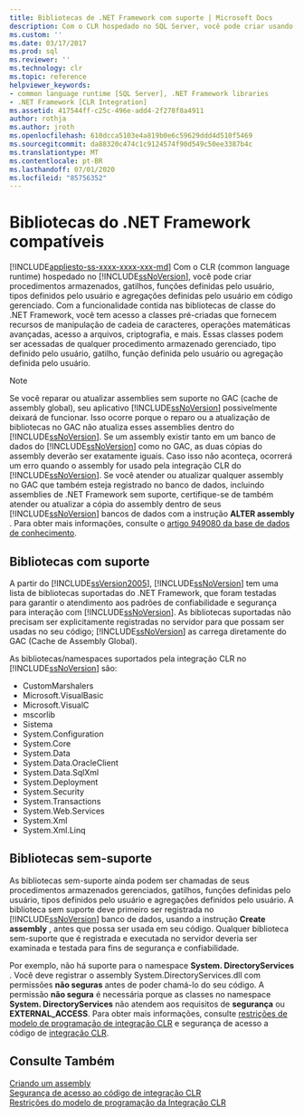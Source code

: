 ```yaml
---
title: Bibliotecas de .NET Framework com suporte | Microsoft Docs
description: Com o CLR hospedado no SQL Server, você pode criar usando bibliotecas de classe de .NET Framework com suporte e bibliotecas sem suporte que você registra com um banco de dados.
ms.custom: ''
ms.date: 03/17/2017
ms.prod: sql
ms.reviewer: ''
ms.technology: clr
ms.topic: reference
helpviewer_keywords:
- common language runtime [SQL Server], .NET Framework libraries
- .NET Framework [CLR Integration]
ms.assetid: 417544ff-c25c-496e-add4-2f278f8a4911
author: rothja
ms.author: jroth
ms.openlocfilehash: 610dcca5103e4a819b0e6c59629ddd4d510f5469
ms.sourcegitcommit: da88320c474c1c9124574f90d549c50ee3387b4c
ms.translationtype: MT
ms.contentlocale: pt-BR
ms.lasthandoff: 07/01/2020
ms.locfileid: "85756352"
---
```

# <a name="supported-net-framework-libraries"></a>Bibliotecas do .NET Framework compatíveis
[!INCLUDE[appliesto-ss-xxxx-xxxx-xxx-md](../../../includes/applies-to-version/sqlserver.md)]
  Com o CLR (common language runtime) hospedado no [!INCLUDE[ssNoVersion](../../../includes/ssnoversion-md.md)], você pode criar procedimentos armazenados, gatilhos, funções definidas pelo usuário, tipos definidos pelo usuário e agregações definidas pelo usuário em código gerenciado. Com a funcionalidade contida nas bibliotecas de classe do .NET Framework, você tem acesso a classes pré-criadas que fornecem recursos de manipulação de cadeia de caracteres, operações matemáticas avançadas, acesso a arquivos, criptografia, e mais. Essas classes podem ser acessadas de qualquer procedimento armazenado gerenciado, tipo definido pelo usuário, gatilho, função definida pelo usuário ou agregação definida pelo usuário.  
  
> [!NOTE]  
>  Se você reparar ou atualizar assemblies sem suporte no GAC (cache de assembly global), seu aplicativo [!INCLUDE[ssNoVersion](../../../includes/ssnoversion-md.md)] possivelmente deixará de funcionar. Isso ocorre porque o reparo ou a atualização de bibliotecas no GAC não atualiza esses assemblies dentro do [!INCLUDE[ssNoVersion](../../../includes/ssnoversion-md.md)]. Se um assembly existir tanto em um banco de dados do [!INCLUDE[ssNoVersion](../../../includes/ssnoversion-md.md)] como no GAC, as duas cópias do assembly deverão ser exatamente iguais. Caso isso não aconteça, ocorrerá um erro quando o assembly for usado pela integração CLR do [!INCLUDE[ssNoVersion](../../../includes/ssnoversion-md.md)]. Se você atender ou atualizar qualquer assembly no GAC que também esteja registrado no banco de dados, incluindo assemblies de .NET Framework sem suporte, certifique-se de também atender ou atualizar a cópia do assembly dentro de seus [!INCLUDE[ssNoVersion](../../../includes/ssnoversion-md.md)] bancos de dados com a instrução **ALTER assembly** . Para obter mais informações, consulte o [artigo 949080 da base de dados de conhecimento](https://support.microsoft.com/kb/949080).  
  
## <a name="supported-libraries"></a>Bibliotecas com suporte  
 A partir do [!INCLUDE[ssVersion2005](../../../includes/ssversion2005-md.md)], [!INCLUDE[ssNoVersion](../../../includes/ssnoversion-md.md)] tem uma lista de bibliotecas suportadas do .NET Framework, que foram testadas para garantir o atendimento aos padrões de confiabilidade e segurança para interação com [!INCLUDE[ssNoVersion](../../../includes/ssnoversion-md.md)]. As bibliotecas suportadas não precisam ser explicitamente registradas no servidor para que possam ser usadas no seu código; [!INCLUDE[ssNoVersion](../../../includes/ssnoversion-md.md)] as carrega diretamente do GAC (Cache de Assembly Global).  
  
 As bibliotecas/namespaces suportados pela integração CLR no [!INCLUDE[ssNoVersion](../../../includes/ssnoversion-md.md)] são:  
  
-   CustomMarshalers  
-   Microsoft.VisualBasic  
-   Microsoft.VisualC  
-   mscorlib  
-   Sistema  
-   System.Configuration  
-   System.Core  
-   System.Data  
-   System.Data.OracleClient  
-   System.Data.SqlXml  
-   System.Deployment  
-   System.Security  
-   System.Transactions  
-   System.Web.Services  
-   System.Xml  
-   System.Xml.Linq  

<!--
Any modifications to the list above should be duplicated on the following page:
https://docs.microsoft.com/sql/relational-databases/clr-integration/assemblies-designing#supported-net-framework-assemblies
-->

## <a name="unsupported-libraries"></a>Bibliotecas sem-suporte  
 As bibliotecas sem-suporte ainda podem ser chamadas de seus procedimentos armazenados gerenciados, gatilhos, funções definidas pelo usuário, tipos definidos pelo usuário e agregações definidos pelo usuário. A biblioteca sem suporte deve primeiro ser registrada no [!INCLUDE[ssNoVersion](../../../includes/ssnoversion-md.md)] banco de dados, usando a instrução **Create assembly** , antes que possa ser usada em seu código. Qualquer biblioteca sem-suporte que é registrada e executada no servidor deveria ser examinada e testada para fins de segurança e confiabilidade.  
  
 Por exemplo, não há suporte para o namespace **System. DirectoryServices** . Você deve registrar o assembly System.DirectoryServices.dll com permissões **não seguras** antes de poder chamá-lo do seu código. A permissão **não segura** é necessária porque as classes no namespace **System. DirectoryServices** não atendem aos requisitos de **segurança** ou **EXTERNAL_ACCESS**. Para obter mais informações, consulte [restrições de modelo de programação de integração CLR](../../../relational-databases/clr-integration/database-objects/clr-integration-programming-model-restrictions.md) e segurança de acesso a código de [integração CLR](../../../relational-databases/clr-integration/security/clr-integration-code-access-security.md).  
  
## <a name="see-also"></a>Consulte Também  
 [Criando um assembly](../../../relational-databases/clr-integration/assemblies/creating-an-assembly.md)   
 [Segurança de acesso ao código de integração CLR](../../../relational-databases/clr-integration/security/clr-integration-code-access-security.md)   
 [Restrições do modelo de programação da Integração CLR](../../../relational-databases/clr-integration/database-objects/clr-integration-programming-model-restrictions.md)  
  
  
